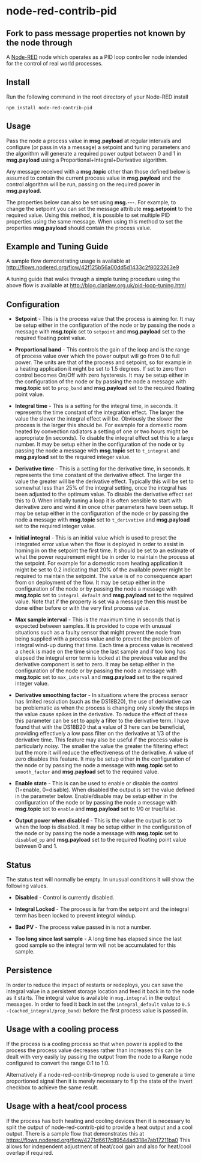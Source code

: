 node-red-contrib-pid
=====================

## Fork to pass message properties not known by the node through ##

A [Node-RED] node which operates as a PID loop controller node intended for the control of real world processes.


Install
-------

Run the following command in the root directory of your Node-RED install

    npm install node-red-contrib-pid


Usage
-----

Pass the node a process value in **msg.payload** at regular intervals and configure (or pass in via a message) a setpoint and tuning parameters and the algorithm will generate a required power output between 0 and 1 in **msg.payload** using a Proportional+Integral+Derivative algorithm.
    
Any message received with a **msg.topic** other than those defined below is assumed to contain the current process value in **msg.payload** and the control algorithm will be run, passing on the required power in **msg.payload**.

The properties below can also be set using **msg.---**. For example, to change the setpoint you can set the message attribute **msg.setpoint** to the required value. Using this method, it is possible to set multiple PID properties using the same message. When using this method to set the properties **msg.payload** should contain the process value.

Example and Tuning Guide
------------------------

A sample flow demonstrating usage is available at http://flows.nodered.org/flow/42f125b56a00dd5d1433c2f8023263e9

A tuning guide that walks through a simple tuning procedure using the above flow is available at
http://blog.clanlaw.org.uk/pid-loop-tuning.html

Configuration
-------------

  * **Setpoint** - This is the process value that the process is aiming for. It may be setup either in the configuration of the node or by passing the node a message with **msg.topic** set to `setpoint` and **msg.payload** set to the required floating point value.

  * **Proportional band** - This controls the gain of the loop and is the range of process value over which the power output will go from 0 to full power. The units are that of the process and setpoint, so for example in a heating application it might be set to 1.5 degrees. If set to zero then control becomes On/Off with zero hysteresis. It may be setup either in the configuration of the node or by passing the node a message with **msg.topic** set to `prop_band` and **msg.payload** set to the required floating point value.

  * **Integral time** - This is a setting for the integral time, in seconds. It represents the time constant of the integration effect. The larger the value the slower the integral effect will be. Obviously the slower the process is the larger this should be. For example for a domestic room heated by convection radiators a setting of one or two hours might be appropriate (in seconds). To disable the integral effect set this to a large number. It may be setup either in the configuration of the node or by passing the node a message with **msg.topic** set to `t_integral` and **msg.payload** set to the required integer value.

  * **Derivative time** - This is a setting for the derivative time, in seconds. It represents the time constant of the derivative effect. The larger the value the greater will be the derivative effect. Typically this will be set to somewhat less than 25% of the integral setting, once the integral has been adjusted to the optimum value. To disable the derivative effect set this to 0. When initially tuning a loop it is often sensible to start with derivative zero and wind it in once other parameters have been setup. It may be setup either in the configuration of the node or by passing the node a message with **msg.topic** set to `t_derivative` and **msg.payload** set to the required integer value.

  * **Initial integral** - This is an initial value which is used to preset the integrated error value when the flow is deployed in order to assist in homing in on the setpoint the first time. It should be set to an estimate of what the power requirement might be in order to maintain the process at the setpoint. For example for a domestic room heating application it might be set to 0.2 indicating that 20% of the available power might be required to maintain the setpoint.  The value is of no consequence apart from on deployment of the flow. It may be setup either in the configuration of the node or by passing the node a message with **msg.topic** set to `integral_default` and **msg.payload** set to the required value. Note that if the property is set via a message then this must be done either before or with the very first process value.

  * **Max sample interval** - This is the maximum time in seconds that is expected between samples. It is provided to cope with unusual situations such as a faulty sensor that might prevent the node from being supplied with a process value and to prevent the problem of integral wind-up during that time. Each time a process value is received a check is made on the time since the last sample and if too long has elapsed the integral error term is locked at the previous value and the derivative component is set to zero. It may be setup either in the configuration of the node or by passing the node a message with **msg.topic** set to `max_interval` and **msg.payload** set to the required integer value.

  * **Derivative smoothing factor** - In situations where the process sensor has limited resolution (such as the DS18B20), the use of deriviative can be problematic as when the process is changing only slowly the steps in the value cause spikes in the derivative. To reduce the effect of these this parameter can be set to apply a filter to the derivative term.  I have found that with the DS18B20 that a value of 3 here can be beneficial, providing effectively a low pass filter on the derivative at 1/3 of the derivative time. This feature may also be useful if the process value is particularly noisy. The smaller the value the greater the filtering effect but the more it will reduce the effectiveness of the derivative. A value of zero disables this feature. It may be setup either in the configuration of the node or by passing the node a message with **msg.topic** set to `smooth_factor` and **msg.payload** set to the required value.

  * **Enable state** - This is can be used to enable or disable the control (1=enable, 0=disable). When disabled the output is set the value defined in the parameter below. Enable/disable may be setup either in the configuration of the node or by passing the node a message with **msg.topic** set to `enable` and **msg.payload** set to 1/0 or true/false.

  * **Output power when disabled** - This is the value the output is set to when the loop is disabled. It may be setup either in the configuration of the node or by passing the node a message with **msg.topic** set to `disabled_op` and **msg.payload** set to the required floating point value between 0 and 1.

Status
------

The status text will normally be empty. In unusual conditions it will show the following values.

  * **Disabled** - Control is currently disabled.
  
  * **Integral Locked** - The process is far from the setpoint and the integral term has been locked to prevent integral windup.
  
  * **Bad PV** - The process value passed in is not a number.
  
  * **Too long since last sample** - A long time has elapsed since the last good sample so the integral term will not be accumulated for this sample.
  
Persistence
-----------
In order to reduce the impact of restarts or redeploys, you can save the integral value in a persistent storage location and feed it back in to the node as it starts. The integral value is available in `msg.integral` in the output messages. In order to feed it back in set the `integral_default` value to `0.5 -(cached_integral/prop_band)` before the first process value is passed in.
  
Usage with a cooling process
----------------------------

If the process is a cooling process so that when power is applied to the process the process value decreases rather than increases this can be dealt with very easily by passing the output from the node to a Range node configured to convert the range 0:1 to 1:0.

Alternatively if a node-red-contrib-timeprop node is used to generate a time proportioned signal then it is merely necessary to flip the state of the Invert checkbox to achieve the same result.

Usage with a heat/cool process
------------------------------

If the process has both heating and cooling devices then it is necessary to split the output of node-red-contrib-pid to provide a heat output and a cool output. There is a sample flow that demonstrates this at https://flows.nodered.org/flow/4271d6617c89544ad318e7ab17211ba0  This allows for independent adjustment of heat/cool gain and also for heat/cool overlap if required. 


[Node-RED]:  http://nodered.org/

